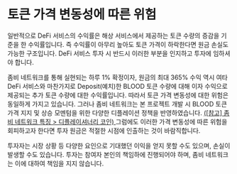 # 토큰 가격 변동성에 따른 위험

일반적으로 DeFi 서비스의 수익률은 해상 서비스에서 제공하는 토큰 수량의 증감을 기준을 한 수익률입니다. 즉 수익률이 아무리 높아도 토큰 가격이 하락한다면 원금 손실도 가능한 구조입니다. DeFi 서비스 투자 시 반드시 이러한 부분을 인지하고 투자에 임하셔야 합니다.

좀비 네트워크를 통해 실현되는 하루 1% 확정이자, 원금의 최대 365% 수익 역시 여타 DeFi 서비스와 마찬가지로 Deposit(예치)한 BLOOD 토큰 수량에 대해 이자 수익으로 제공되는 추가 토큰 수량에 대한 수익률입니다. 따라서 토큰 가격 변동성에 대한 위험은 동일하게 가지고 있습니다. 그러나 좀비 네트워크는 본 프로젝트 개발 시 BLOOD 토큰 가격 지지 및 상승 모멘텀을 위한 다양한 디플레이션 정책을 반영하였습니다. [(\[참고\] 좀비 네트워크 특징 > 디플레이셔너리 코인) ](../features/deflationary.md)그럼에도 이러한 가격 변동성에 따른 위험을 회피하고자 한다면 투자 원금은 적절한 시점에 인출하는 것이 바람직합니다.

투자자는 시장 상황 등 다양한 요인으로 기대했던 이익을 얻지 못할 수도 있으며, 손실이 발생할 수도 있습니다. 투자는 참여자 본인의 책임하에 진행되어야 하며, 좀비 네트워크는 이에 대하여 책임을 지지 않습니다.  &#x20;
